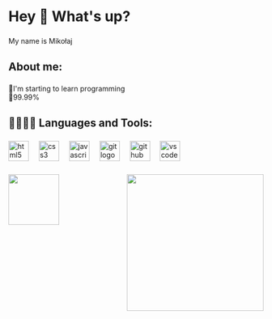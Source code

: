 <h1 align="left">Hey 👋 What's up?</h1>

###

<p align="left">My name is Mikołaj</p>

###

<h2 align="left">About me:</h2>

###

<p align="left">💭I'm starting to learn programming<br>🥰99.99%</p>


###

<h2 align="left">👨🏻‍💻🔥 Languages and Tools:</h2>

###

<div align="left">
  <img src="https://cdn.jsdelivr.net/gh/devicons/devicon/icons/html5/html5-original.svg" height="40" alt="html5 logo"  />
  <img width="12" />
  <img src="https://cdn.jsdelivr.net/gh/devicons/devicon/icons/css3/css3-original.svg" height="40" alt="css3 logo"  />
  <img width="12" />
  <img src="https://cdn.jsdelivr.net/gh/devicons/devicon/icons/javascript/javascript-original.svg" height="40" alt="javascript logo"  />
  <img width="12" />
  <img src="https://cdn.jsdelivr.net/gh/devicons/devicon/icons/git/git-original.svg" height="40" alt="git logo"  />
  <img width="12" />
  <img src="https://cdn.jsdelivr.net/gh/devicons/devicon/icons/github/github-original.svg" height="40" alt="github logo"  />
  <img width="12" />
  <img src="https://cdn.jsdelivr.net/gh/devicons/devicon/icons/vscode/vscode-original.svg" height="40" alt="vscode logo"  />
</div>

###

<img align="left" height="100" src="https://media1.tenor.com/m/DHkIdy0a-UkAAAAC/loading-cat.gif"  />

###

<img align="right" height="270" src="https://media1.tenor.com/m/U5hmONvZGo8AAAAd/mmt-error-error.gif"  />

###
